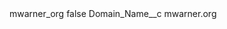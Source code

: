 <?xml version="1.0" encoding="UTF-8"?>
<CustomMetadata xmlns="http://soap.sforce.com/2006/04/metadata" xmlns:xsi="http://www.w3.org/2001/XMLSchema-instance" xmlns:xsd="http://www.w3.org/2001/XMLSchema">
    <label>mwarner_org</label>
    <protected>false</protected>
    <values>
        <field>Domain_Name__c</field>
        <value xsi:type="xsd:string">mwarner.org</value>
    </values>
</CustomMetadata>
